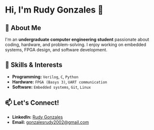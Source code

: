 # Hi, I'm Rudy Gonzales 👋  

## 🚀 About Me  
I'm an **undergraduate computer engineering student** passionate about coding, hardware, and problem-solving. I enjoy working on embedded systems, FPGA design, and software development.  

## 🔧 Skills & Interests  
- **Programming:** `Verilog`, `C`, `Python`  
- **Hardware:** `FPGA (Basys 3)`, `UART communication`  
- **Software:** `Embedded systems`, `Git`, `Linux`  

## 📫 Let's Connect!  
- **LinkedIn:** [Rudy Gonzales](https://www.linkedin.com/in/rudy-gonzales-a52724237)  
- **Email:** [gonzalesrudy2002@gmail.com](mailto:gonzalesrudy2002@gmail.com)  
